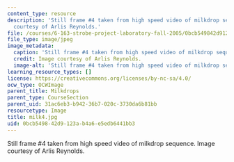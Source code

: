 ```yaml
---
content_type: resource
description: 'Still frame #4 taken from high speed video of milkdrop sequence. Image
  courtesy of Arlis Reynolds.'
file: /courses/6-163-strobe-project-laboratory-fall-2005/0bcb549842d9123ab4a6e5edb6441bb3_milk4.jpg
file_type: image/jpeg
image_metadata:
  caption: 'Still frame #4 taken from high speed video of milkdrop sequence.'
  credit: Image courtesy of Arlis Reynolds.
  image-alt: 'Still frame #4 taken from high speed video of milkdrop sequence.'
learning_resource_types: []
license: https://creativecommons.org/licenses/by-nc-sa/4.0/
ocw_type: OCWImage
parent_title: Milkdrops
parent_type: CourseSection
parent_uid: 31ac6eb3-b942-36b7-020c-3730da6b81bb
resourcetype: Image
title: milk4.jpg
uid: 0bcb5498-42d9-123a-b4a6-e5edb6441bb3
---
```

Still frame #4 taken from high speed video of milkdrop sequence. Image courtesy of Arlis Reynolds.